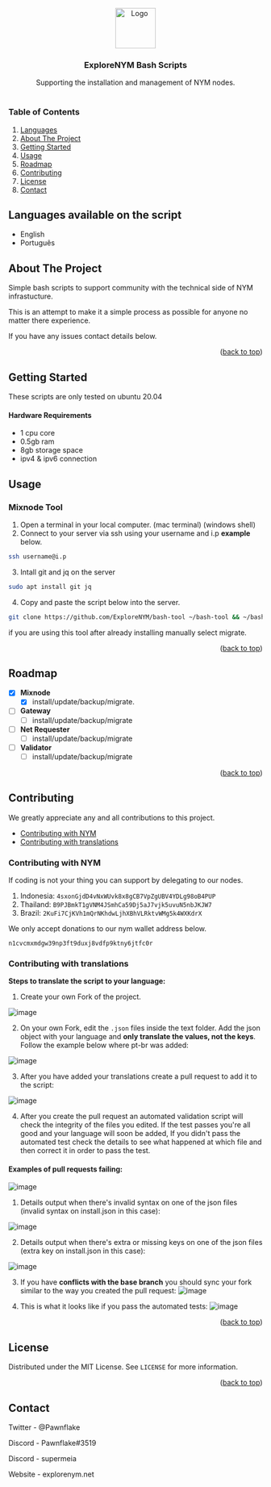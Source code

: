 <!-- PROJECT LOGO -->
<br />
<div align="center">
  <a href="https://explorenym.net">
    <img src="https://avatars.githubusercontent.com/u/133689180?s=400&u=57735708f37db2e7881d40428d2648d8d072d3d8&v=4" alt="Logo" width="80" height="80">
  </a>

  <h3 align="center">ExploreNYM Bash Scripts</h3>
  <p align="center">
    Supporting the installation and management of NYM nodes.
    <br />
    <br />
  </p>
</div>



### Table of Contents

<ol>
	
<li><a  href="#languages-available-on-the-script">Languages</a></li>

<li><a  href="#about-the-project">About The Project</a></li>

<li><a  href="#getting-started">Getting Started</a></ul>

<li><a  href="#usage">Usage</a></li>

<li><a  href="#roadmap">Roadmap</a></li>

<li><a  href="#contributing">Contributing</a></li>

<li><a  href="#license">License</a></li>

<li><a  href="#contact">Contact</a></li>

</ol>

## Languages available on the script
- English
- Português
<!-- ABOUT THE PROJECT -->
## About The Project

Simple bash scripts to support community with the technical side of NYM infrastucture.

This is an attempt to make it a simple process as possible for anyone no matter there experience.

If you have any issues contact details below.
<p  align="right">(<a  href="#readme-top">back to top</a>)</p>

<!-- GETTING STARTED -->
## Getting Started
These scripts are only tested on ubuntu 20.04

#### Hardware Requirements

* 1 cpu core
* 0.5gb ram
* 8gb storage space
* ipv4 & ipv6 connection

## Usage

### Mixnode Tool 

 1. Open a terminal in your local computer. (mac terminal) (windows shell)
 2. Connect to your server via ssh using your username and i.p **example** below.
```sh
ssh username@i.p
```
 3. Intall git and jq on the server
 ```sh
 sudo apt install git jq
 ```
 4. Copy and paste the script below into the server.

```sh
git clone https://github.com/ExploreNYM/bash-tool ~/bash-tool && ~/bash-tool/scripts/explore-nym.sh
```
if you are using this tool after already installing manually select migrate.

<p  align="right">(<a  href="#readme-top">back to top</a>)</p> 

<!-- ROADMAP -->
## Roadmap
- [x] **Mixnode**
	- [x] install/update/backup/migrate.
- [ ] **Gateway**
	- [ ] install/update/backup/migrate
- [ ] **Net Requester**
	- [ ] install/update/backup/migrate
- [ ] **Validator**
	- [ ] install/update/backup/migrate

<p  align="right">(<a  href="#readme-top">back to top</a>)</p>

<!-- CONTRIBUTING -->
## Contributing

 We greatly appreciate any and all contributions to this project.
 - [Contributing with NYM](#contributing-with-nym)
 - [Contributing with translations](#contributing-with-translations)

 ### Contributing with NYM
 If coding is not your thing you can support by delegating to our nodes.

1. Indonesia:  `4sxonGjdD4vNxWUvk8x8gCB7VpZgUBV4YDLg98oB4PUP`
2. Thailand:  `B9PJBmkT1gVNM4JSmhCa59Dj5aJ7vjk5uvuN5nbJKJW7`
3. Brazil: `2KuFi7CjKVh1mQrNKhdwLjhXBhVLRktvWMg5k4WXKdrX`

 We only accept donations to our nym wallet address below.
 
`n1cvcmxmdgw39np3ft9duxj8vdfp9ktny6jtfc0r`

### Contributing with translations
**Steps to translate the script to your language:**
1. Create your own Fork of the project.

![image](https://github.com/ExploreNYM/bash-tool/assets/69059969/62993136-a439-4572-b0e6-5fea1518d734)

2. On your own Fork, edit the `.json` files inside the text folder. Add the json object with your language and **only translate the values, not the keys**. Follow the example below where pt-br was added:

![image](https://github.com/ExploreNYM/bash-tool/assets/69059969/b5b5e2da-206c-43b8-9344-f0c1800c9ea4)

3. After you have added your translations create a pull request to add it to the script:

![image](https://github.com/ExploreNYM/bash-tool/assets/69059969/4f9eecef-3aa9-4412-bd3a-e78c87fadd73)

4. After you create the pull request an automated validation script will check the integrity of the files you edited. If the test passes you're all good and your language will soon be added, If you didn't pass the automated test check the details to see what happened at which file and then correct it in order to pass the test.

#### Examples of pull requests failing:
![image](https://github.com/ExploreNYM/bash-tool/assets/69059969/c44da60d-651c-411c-84d3-66f05a3889bf)

1. Details output when there's invalid syntax on one of the json files (invalid syntax on install.json in this case):

![image](https://github.com/ExploreNYM/bash-tool/assets/69059969/4d0fe097-0968-4e5d-9223-df20b246328e)

2. Details output when there's extra or missing keys on one of the json files (extra key on install.json in this case):

![image](https://github.com/ExploreNYM/bash-tool/assets/69059969/7ab0f6c9-23b9-40c6-8ac7-f3b4d9d45b28)

3. If you have **conflicts with the base branch** you should sync your fork similar to the way you created the pull request:
![image](https://github.com/ExploreNYM/bash-tool/assets/69059969/652e8830-c325-4222-b275-dc07dcf6ec87)

4. This is what it looks like if you pass the automated tests:
![image](https://github.com/ExploreNYM/bash-tool/assets/69059969/fedae5da-fc6c-43b2-b1f4-d997b93c4215)

<p  align="right">(<a  href="#readme-top">back to top</a>)</p>

<!-- LICENSE -->
## License

Distributed under the MIT License. See `LICENSE` for more information.

<p  align="right">(<a  href="#readme-top">back to top</a>)</p>

<!-- CONTACT -->
## Contact

Twitter - @Pawnflake

Discord - Pawnflake#3519

Discord - supermeia

Website - explorenym.net
